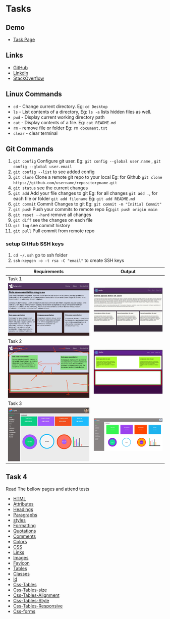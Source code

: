 # Tasks

## Demo

- [Task Page](https://abdulhakeemkzm.github.io/learning/)

## Links

- [GitHub](https://github.com/AbdulHakeemKzm)
- [Linkdin](https://www.linkedin.com/in/abdulhakeem-kzm-65a27b167)
- [StackOverflow](https://stackoverflow.com/users/21194104/abdul-hakeem-kzm)

## Linux Commands

- `cd` - Change current directory. Eg: `cd Desktop`
- `ls` - List contents of a directory, Eg: `ls -a` lists hidden files as well.
- `pwd` - Display current working directory path
- `cat` - Display contents of a file. Eg: `cat README.md`
- `rm` - remove file or folder Eg: `rm document.txt`
- `clear` - clear terminal

## Git Commands

1. `git config` Configure git user. Eg: `git config --global user.name` ,
   `git config --global user.email`
2. `git config --list` to see added config
3. `git clone` Clone a remote git repo to your local Eg: for Github `git clone https://github.com/username/repositoryname.git`
4. `git status` see the current changes
5. `git add` Add your file changes to git Eg: for all changes `git add .`, for each file or folder `git add filename` Eg: `git add README.md`
6. `git commit` Commit Changes to git Eg: `git commit -m "Initial Commit"`
7. `git push` Push your commits to remote repo Eg:`git push origin main`
8. `git reset --hard` remove all changes
9. `git diff` see the changes on each file
10. `git log` see commit history
11. `git pull` Pull commit from remote repo

### setup GitHub SSH keys

1. `cd ~/.ssh` go to ssh folder
2. `ssh-keygen -o -t rsa -C "email"` to create SSH keys

| Requirements                        | Output                                 |
| ----------------------------------- | -------------------------------------- |
| Task 1                              |                                        |
| ![Task 1](task-1/images/task1.jpeg) | ![Task 1](task-1/images/task1outn.png) |
| Task 2                              |                                        |
| ![Task 2](task-2/images/task2.jpeg) | ![Task 2](task-2/images/task2outn.png) |
| Task 3                              |                                        |
| ![TAsk 3](task-3/images/task3.jpeg) | ![TAsk 3](task-3/images/task3out.png)  |

## Task 4

Read The bellow pages and attend tests

- [HTML](https://www.w3schools.com/html/default.asp)
- [Attributes](https://www.w3schools.com/html/html_attributes.asp)
- [Headings](https://www.w3schools.com/html/html_headings.asp)
- [Paragraphs](https://www.w3schools.com/html/html_paragraphs.asp)
- [styles](https://www.w3schools.com/html/html_styles.asp)
- [Formatting](https://www.w3schools.com/html/html_formatting.asp)
- [Quotations](https://www.w3schools.com/html/html_quotation_elements.asp)
- [Comments](https://www.w3schools.com/html/html_comments.asp)
- [Colors](https://www.w3schools.com/html/html_comments.asp)
- [CSS](https://www.w3schools.com/html/html_css.asp)
- [Links](https://www.w3schools.com/html/html_links.asp)
- [Images](https://www.w3schools.com/html/html_images.asp)
- [Favicon](https://www.w3schools.com/html/html_favicon.asp)
- [Tables](https://www.w3schools.com/html/html_tables.asp)
- [Classes](https://www.w3schools.com/html/html_classes.asp)
- [Id](https://www.w3schools.com/html/html_id.asp)
- [Css-Tables](https://www.w3schools.com/css/css_table.asp)
- [Css-Tables-size](https://www.w3schools.com/css/css_table_size.asp)
- [Css-Tables-Alignment](https://www.w3schools.com/css/css_table_align.asp)
- [Css-Tables-Style](https://www.w3schools.com/css/css_table_style.asp)
- [Css-Tables-Responsive](https://www.w3schools.com/css/css_table_responsive.asp)
- [Css-forms](https://www.w3schools.com/css/css_form.asp)
